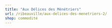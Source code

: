 ```yaml
---
title: "Aux Délices des Ménétriers"
url: /ribeauville/aux-delices-des-menetriers-2/
shop: commodité
---
```

